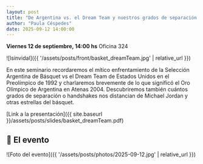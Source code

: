 ```yaml
---
layout: post
title: "De Argentina vs. el Dream Team y nuestros grados de separación con Michael Jordan"
author: "Paula Céspedes"
date: 2025-09-12 14:00:00
---
```

**Viernes 12 de septiembre, 14:00 hs**
Oficina 324

![lsinvidal]({{ '/assets/posts/front/basket_dreamTeam.jpg' | relative_url }})

En este seminario recordaremos el mítico enfrentamiento de la Selección Argentina de Básquet vs el Dream Team de Estados Unidos en el Preolímpico de 1992 y charlaremos brevemente de lo que significó el Oro Olímpico de Argentina en Atenas 2004. Descubriremos también cuántos grados de separación o handshakes nos distancian de Michael Jordan y otras estrellas del básquet.

[Link a la presentación]({{ site.baseurl }}/assets/posts/slides/basket_dreamTeam.pdf)

## 📸 El evento

![Foto del evento]({{ '/assets/posts/photos/2025-09-12.jpg' | relative_url }})
